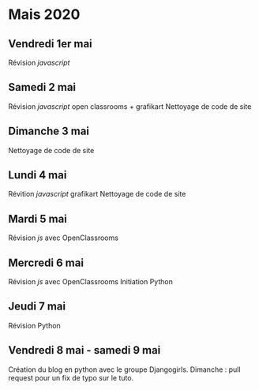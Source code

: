 # Mais 2020

## Vendredi 1er mai

Révision _javascript_

## Samedi 2 mai

Révision _javascript_ open classrooms + grafikart
Nettoyage de code de site

## Dimanche 3 mai

Nettoyage de code de site

## Lundi 4 mai

Révition _javascript_ grafikart
Nettoyage de code de site

## Mardi 5 mai

Révision _js_ avec OpenClassrooms

## Mercredi 6 mai

 Révision _js_ avec OpenClassrooms
 Initiation Python

## Jeudi 7 mai

Révision Python

## Vendredi 8 mai - samedi 9 mai

Création du blog en python avec le groupe Djangogirls. Dimanche : pull request pour un fix de typo sur le tuto.
